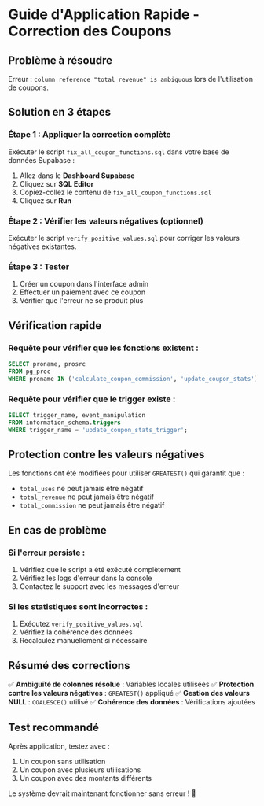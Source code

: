 # Guide d'Application Rapide - Correction des Coupons

## Problème à résoudre
Erreur : `column reference "total_revenue" is ambiguous` lors de l'utilisation de coupons.

## Solution en 3 étapes

### Étape 1 : Appliquer la correction complète
Exécuter le script `fix_all_coupon_functions.sql` dans votre base de données Supabase :

1. Allez dans le **Dashboard Supabase**
2. Cliquez sur **SQL Editor**
3. Copiez-collez le contenu de `fix_all_coupon_functions.sql`
4. Cliquez sur **Run**

### Étape 2 : Vérifier les valeurs négatives (optionnel)
Exécuter le script `verify_positive_values.sql` pour corriger les valeurs négatives existantes.

### Étape 3 : Tester
1. Créer un coupon dans l'interface admin
2. Effectuer un paiement avec ce coupon
3. Vérifier que l'erreur ne se produit plus

## Vérification rapide

### Requête pour vérifier que les fonctions existent :
```sql
SELECT proname, prosrc 
FROM pg_proc 
WHERE proname IN ('calculate_coupon_commission', 'update_coupon_stats');
```

### Requête pour vérifier que le trigger existe :
```sql
SELECT trigger_name, event_manipulation 
FROM information_schema.triggers 
WHERE trigger_name = 'update_coupon_stats_trigger';
```

## Protection contre les valeurs négatives

Les fonctions ont été modifiées pour utiliser `GREATEST()` qui garantit que :
- `total_uses` ne peut jamais être négatif
- `total_revenue` ne peut jamais être négatif
- `total_commission` ne peut jamais être négatif

## En cas de problème

### Si l'erreur persiste :
1. Vérifiez que le script a été exécuté complètement
2. Vérifiez les logs d'erreur dans la console
3. Contactez le support avec les messages d'erreur

### Si les statistiques sont incorrectes :
1. Exécutez `verify_positive_values.sql`
2. Vérifiez la cohérence des données
3. Recalculez manuellement si nécessaire

## Résumé des corrections

✅ **Ambiguïté de colonnes résolue** : Variables locales utilisées
✅ **Protection contre les valeurs négatives** : `GREATEST()` appliqué
✅ **Gestion des valeurs NULL** : `COALESCE()` utilisé
✅ **Cohérence des données** : Vérifications ajoutées

## Test recommandé

Après application, testez avec :
1. Un coupon sans utilisation
2. Un coupon avec plusieurs utilisations
3. Un coupon avec des montants différents

Le système devrait maintenant fonctionner sans erreur ! 🎉 